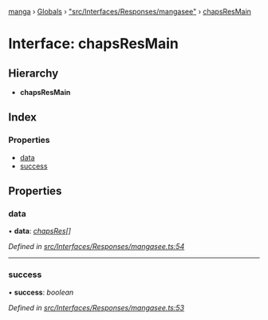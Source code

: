 [manga](../README.md) › [Globals](../globals.md) › ["src/Interfaces/Responses/mangasee"](../modules/_src_interfaces_responses_mangasee_.md) › [chapsResMain](_src_interfaces_responses_mangasee_.chapsresmain.md)

# Interface: chapsResMain

## Hierarchy

* **chapsResMain**

## Index

### Properties

* [data](_src_interfaces_responses_mangasee_.chapsresmain.md#data)
* [success](_src_interfaces_responses_mangasee_.chapsresmain.md#success)

## Properties

###  data

• **data**: *[chapsRes](_src_interfaces_responses_mangasee_.chapsres.md)[]*

*Defined in [src/Interfaces/Responses/mangasee.ts:54](https://github.com/tushar1210/manga-node/blob/8c3a793/src/Interfaces/Responses/mangasee.ts#L54)*

___

###  success

• **success**: *boolean*

*Defined in [src/Interfaces/Responses/mangasee.ts:53](https://github.com/tushar1210/manga-node/blob/8c3a793/src/Interfaces/Responses/mangasee.ts#L53)*
